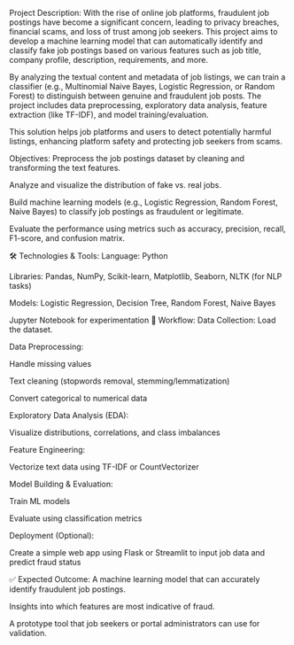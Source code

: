  Project Description:
With the rise of online job platforms, fraudulent job postings have become a significant concern, leading to privacy breaches, financial scams, and loss of trust among job seekers. This project aims to develop a machine learning model that can automatically identify and classify fake job postings based on various features such as job title, company profile, description, requirements, and more.

By analyzing the textual content and metadata of job listings, we can train a classifier (e.g., Multinomial Naive Bayes, Logistic Regression, or Random Forest) to distinguish between genuine and fraudulent job posts. The project includes data preprocessing, exploratory data analysis, feature extraction (like TF-IDF), and model training/evaluation.

This solution helps job platforms and users to detect potentially harmful listings, enhancing platform safety and protecting job seekers from scams.

 Objectives:
Preprocess the job postings dataset by cleaning and transforming the text features.

Analyze and visualize the distribution of fake vs. real jobs.

Build machine learning models (e.g., Logistic Regression, Random Forest, Naive Bayes) to classify job postings as fraudulent or legitimate.

Evaluate the performance using metrics such as accuracy, precision, recall, F1-score, and confusion matrix.

🛠️ Technologies & Tools:
Language: Python

Libraries: Pandas, NumPy, Scikit-learn, Matplotlib, Seaborn, NLTK (for NLP tasks)

Models: Logistic Regression, Decision Tree, Random Forest, Naive Bayes

Jupyter Notebook for experimentation
🔄 Workflow:
Data Collection: Load the dataset.

Data Preprocessing:

Handle missing values

Text cleaning (stopwords removal, stemming/lemmatization)

Convert categorical to numerical data

Exploratory Data Analysis (EDA):

Visualize distributions, correlations, and class imbalances

Feature Engineering:

Vectorize text data using TF-IDF or CountVectorizer

Model Building & Evaluation:

Train ML models

Evaluate using classification metrics

Deployment (Optional):

Create a simple web app using Flask or Streamlit to input job data and predict fraud status

✅ Expected Outcome:
A machine learning model that can accurately identify fraudulent job postings.

Insights into which features are most indicative of fraud.

A prototype tool that job seekers or portal administrators can use for validation.

